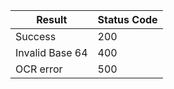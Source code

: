 | Result  | Status Code |
| ------------- | ------------- |
| Success  | 200  |
| Invalid Base 64 | 400 |
| OCR error | 500 |
